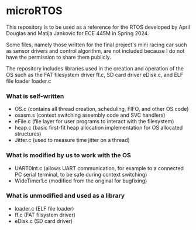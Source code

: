 # microRTOS
This repository is to be used as a reference for the RTOS developed by April Douglas and Matija Jankovic for ECE 445M in Spring 2024.

Some files, namely those written for the final project's mini racing car such as sensor drivers and control algorithm, are not included because I do not have the permission to share them publicly.

The repository includes libraries used in the creation and operation of the OS such as the FAT filesystem driver ff.c, SD card driver eDisk.c, and ELF file loader loader.c

### What is self-written
- OS.c (contains all thread creation, scheduling, FIFO, and other OS code)
- osasm.s (context switching assembly code and SVC handlers)
- eFile.c (file layer for user programs to interact with the filesystem)
- heap.c (basic first-fit heap allocation implementation for OS allocated structures)
- Jitter.c (used to measure time jitter on a thread)

### What is modified by us to work with the OS
- UART0Int.c (allows UART communication, for example to a connected PC serial terminal, to be safe during context switching)
- WideTimer1.c (modified from the original for bugfixing)

### What is unmodified and used as a library
- loader.c (ELF file loader)
- ff.c (FAT filsystem driver)
- eDisk.c (SD card driver)
